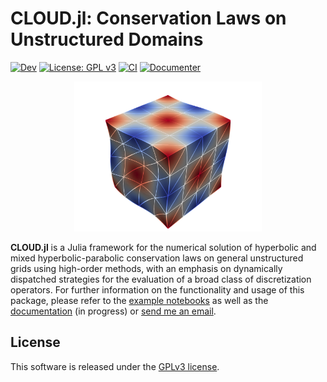 # CLOUD.jl: Conservation Laws on Unstructured Domains

[![Dev](https://img.shields.io/badge/docs-dev-blue.svg)](https://tjbmontoya.com/CLOUD.jl/dev/) [![License: GPL v3](https://img.shields.io/badge/License-GPLv3-blue.svg)](https://www.gnu.org/licenses/gpl-3.0)
[![CI](https://github.com/tristanmontoya/CLOUD.jl/actions/workflows/ci.yml/badge.svg)](https://github.com/tristanmontoya/CLOUD.jl/actions/workflows/ci.yml) [![Documenter](https://github.com/tristanmontoya/CLOUD.jl/actions/workflows/documenter.yml/badge.svg)](https://github.com/tristanmontoya/CLOUD.jl/actions/workflows/documenter.yml) 
<p align=center>
<img src="visualization.png" alt="drawing" style="width:300px;"/>

**CLOUD.jl** is a Julia framework for the numerical solution of hyperbolic and mixed hyperbolic-parabolic conservation laws on general unstructured grids using high-order methods, with an emphasis on dynamically dispatched strategies for the evaluation of a broad class of discretization operators. For further information on the functionality and usage of this package, please refer to the [example notebooks](https://nbviewer.org/github/tristanmontoya/CLOUD.jl/tree/main/examples/) as well as the [documentation](https://tjbmontoya.com/CLOUD.jl/dev/) (in progress) or [send me an email](mailto:tristan.montoya@mail.utoronto.ca).

## License

This software is released under the [GPLv3 license](https://www.gnu.org/licenses/gpl-3.0.en.html).